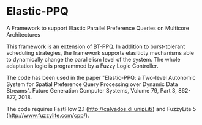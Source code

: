 # Elastic-PPQ
A Framework to support Elastic Parallel Preference Queries on Multicore Architectures

This framework is an extension of BT-PPQ. In addition to burst-tolerant scheduling strategies, the framework supports elasiticty mechanisms able to dynamically change the parallelism level of the system. The whole adaptation logic is programmed by a Fuzzy Logic Controller.

The code has been used in the paper "Elastic-PPQ: a Two-level Autonomic System for Spatial Preference Query Processing over Dynamic Data Streams". Future Generation Computer Systems, Volume 79, Part 3, 862-877, 2018.

The code requires FastFlow 2.1 (http://calvados.di.unipi.it/) and FuzzyLite 5 (http://www.fuzzylite.com/cpp/).
